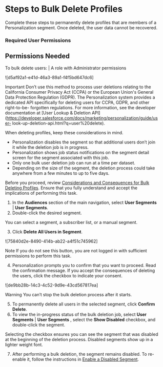 

# Steps to Bulk Delete Profiles

Complete these steps to permanently delete profiles that are members of a
Personalization segment. Once deleted, the user data cannot be recovered.

### Required User Permissions

Permissions Needed  
---  
To bulk delete users: | A role with Administrator permissions  
  
![d5af92a1-e41d-46a3-89a1-f4f5bd647dc6]

Important Don’t use this method to process user deletions relating to the
California Consumer Privacy Act (CCPA) or the European Union's General Data
Protection Regulation (GDPR). The Personalization system provides a dedicated
API specifically for deleting users for CCPA, GDPR, and other right-to-be-
forgotten regulations. For more information, see the developer documentation
at [User Lookup & Deletion
API](https://developer.salesforce.com/docs/marketing/personalization/guide/user-
look-up-deletion-api.html?q=user%20delete).

When deleting profiles, keep these considerations in mind.

  * Personalization disables the segment so that additional users don’t join it while the deletion job is in progress.
  * Personalization shows job status notifications on the segment detail screen for the segment associated with this job. 
  * Only one bulk user deletion job can run at a time per dataset.
  * Depending on the size of the segment, the deletion process could take anywhere from a few minutes to up to five days.

Before you proceed, review [Considerations and Consequences for Bulk Deleting
Profiles](https://help.salesforce.com/s/articleView?id=sf.mc_pers_segment_user_bulk_delete_about.htm&language=en_US&type=5
"Before you bulk delete profiles, be sure to review these considerations and
consequences."). Ensure that you fully understand and accept the implications
of performing this task.

  1. In the **Audiences** section of the main navigation, select **User Segments** | **User Segments**.
  2. Double-click the desired segment.

You can select a segment, a subscriber list, or a manual segment.

  3. Click **Delete All Users in Segment**. 

![75840d2e-8490-414b-ab22-a4f51c745962]

Note If you do not see this button, you are not logged in with sufficient
permissions to perform this task.

  4. Personalization prompts you to confirm that you want to proceed. Read the confirmation message. If you accept the consequences of deleting the users, click the checkbox to indicate your consent.

![de9bb28b-14c3-4c52-9d9e-43cd567817ea]

Warning You can’t stop the bulk deletion process after it starts.

  5. To permanently delete all users in the selected segment, click **Confirm Delete**.
  6. To view the in-progress status of the bulk deletion job, select **User Segments** | **User Segments** , select the **Show Disabled** checkbox, and double-click the segment.

Selecting the checkbox ensures you can see the segment that was disabled at
the beginning of the deletion process. Disabled segments show up in a lighter
weight font.

  7. After performing a bulk deletion, the segment remains disabled. To re-enable it, follow the instructions in [Enable a Disabled Segment](https://help.salesforce.com/s/articleView?id=sf.mc_pers_segment_enable.htm&language=en_US&type=5 "Re-enable a segment that has been disabled. For example, a segment can be disabled following a bulk deletion of profiles associated with the segment.").

